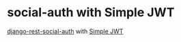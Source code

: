 # social-auth with Simple JWT

[django-rest-social-auth](https://github.com/st4lk/django-rest-social-auth) with [Simple JWT](https://github.com/davesque/django-rest-framework-simplejwt)
